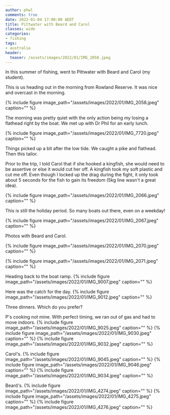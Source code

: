 ```yaml
---
author: phwl
comments: true
date: 2022-01-04 17:00:00 AEDT
title: Pittwater with Beard and Carol
classes: wide
categories:
- fishing
tags:
- australia
header:
  teaser: /assets/images/2022/01/IMG_2058.jpeg
---
```


In this summer of fishing, went to Pittwater with Beard and Carol (my student).

This is us heading out in the morning from Rowland Reserve. It was nice and overcast in the morning.

{% include figure image_path="/assets/images/2022/01/IMG_2058.jpeg" caption="" %}

The morning was
pretty quiet with the only action being my losing a flathead right by the boat.
We met up with Dr Phil for an early lunch. 

{% include figure image_path="/assets/images/2022/01/IMG_7720.jpeg" caption="" %}

Things picked up a bit after the low tide. We caught a pike and flathead. Then this tailor. 

Prior to the trip, I told Carol that if she hooked a kingfish, she would need to be assertive or else it would cut her off. A kingfish took my soft plastic and cut me off. Even though I locked up the drag during the fight, it only took about 5 seconds for the fish to gain its freedom (5kg line wasn't a great idea).

{% include figure image_path="/assets/images/2022/01/IMG_2066.jpeg" caption="" %}

This is still the holiday period. So many boats out there, even on a weekday!

{% include figure image_path="/assets/images/2022/01/IMG_2067.jpeg" caption="" %}

Photos with Beard and Carol.

{% include figure image_path="/assets/images/2022/01/IMG_2070.jpeg" caption="" %}

{% include figure image_path="/assets/images/2022/01/IMG_2071.jpeg" caption="" %}

Heading back to the boat ramp.
{% include figure image_path="/assets/images/2022/01/IMG_9007.jpeg" caption="" %}

Here was the catch for the day.
{% include figure image_path="/assets/images/2022/01/IMG_9012.jpeg" caption="" %}

Three dinners. Which do you prefer?

P's cooking not mine. With perfect timing, we ran out of gas and had to move indoors.
{% include figure image_path="/assets/images/2022/01/IMG_9025.jpeg" caption="" %}
{% include figure image_path="/assets/images/2022/01/IMG_9030.jpeg" caption="" %}
{% include figure image_path="/assets/images/2022/01/IMG_9032.jpeg" caption="" %}

Carol's.
{% include figure image_path="/assets/images/2022/01/IMG_9045.jpeg" caption="" %}
{% include figure image_path="/assets/images/2022/01/IMG_9046.jpeg" caption="" %}
{% include figure image_path="/assets/images/2022/01/IMG_9034.jpeg" caption="" %}

Beard's.
{% include figure image_path="/assets/images/2022/01/IMG_4274.jpeg" caption="" %}
{% include figure image_path="/assets/images/2022/01/IMG_4275.jpeg" caption="" %}
{% include figure image_path="/assets/images/2022/01/IMG_4276.jpeg" caption="" %}
